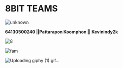 # 8BIT TEAMS 
![unknown](https://user-images.githubusercontent.com/83826754/153368572-2307b541-a737-4395-a83c-ddfe7295d29f.png) 







**64130500240 ||Pattarapon Koomphon || Kevinindy2k**


![8](https://user-images.githubusercontent.com/83826754/153369853-715201c1-dc94-459e-8321-36602c0234c5.png)


![fam](https://user-images.githubusercontent.com/83826754/153369747-812bffb5-aaa5-4cb2-a2be-67b26d3cd7a9.jpg)


![Uploading giphy (1).gif…]()
